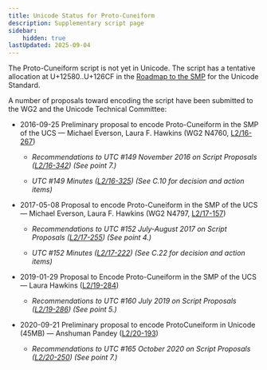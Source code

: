 ```yaml
---
title: Unicode Status for Proto-Cuneiform
description: Supplementary script page
sidebar:
    hidden: true
lastUpdated: 2025-09-04
---
```


The Proto-Cuneiform script is not yet in Unicode. The script has a tentative allocation at U+12580..U+126CF in the [Roadmap to the SMP](http://www.unicode.org/roadmaps/smp/) for the Unicode Standard.

[comment]: # (end of intro)

[comment]: # (start of blocks)



[comment]: # (end of blocks)

[comment]: # (start of chars)



[comment]: # (end of chars)

[comment]: # (start of rest)

A number of proposals toward encoding the script have been submitted to the WG2 and the Unicode Technical Committee:

- 2016-09-25 Preliminary proposal to encode Proto-Cuneiform in the SMP of the UCS — Michael Everson, Laura F. Hawkins (WG2 N4760, [L2/16-267](http://www.unicode.org/cgi-bin/GetMatchingDocs.pl?L2/16-267))

  - _Recommendations to UTC #149 November 2016 on Script Proposals ([L2/16-342](http://www.unicode.org/L2/L2016/16342-script-ad-hoc.pdf)) (See point 7.)_

  - _UTC #149 Minutes ([L2/16-325](http://www.unicode.org/L2/L2016/16325.htm)) (See C.10 for decision and action items)_

- 2017-05-08 Proposal to encode Proto-Cuneiform in the SMP of the UCS — Michael Everson, Laura F. Hawkins (WG2 N4797, [L2/17-157](http://www.unicode.org/cgi-bin/GetMatchingDocs.pl?L2/17-157))

  - _Recommendations to UTC #152 July-August 2017 on Script Proposals ([L2/17-255](http://www.unicode.org/L2/L2017/17255-script-ad-hoc.pdf)) (See point 4.)_

  - _UTC #152 Minutes ([L2/17-222](http://www.unicode.org/L2/L2017/17222.htm)) (See C.22 for decision and action items)_

- 2019-01-29 Proposal to Encode Proto-Cuneiform in the SMP of the UCS — Laura Hawkins ([L2/19-284](http://www.unicode.org/cgi-bin/GetMatchingDocs.pl?L2/19-284))

  - _Recommendations to UTC #160 July 2019 on Script Proposals ([L2/19-286](https://www.unicode.org/L2/L2019/19286-script-recs.pdf)) (See point 5.)_

- 2020-09-21 Preliminary proposal to encode ProtoCuneiform in Unicode (45MB) — Anshuman Pandey ([L2/20-193](http://www.unicode.org/cgi-bin/GetMatchingDocs.pl?L2/20-193))

  - _Recommendations to UTC #165 October 2020 on Script Proposals ([L2/20-250](http://www.unicode.org/L2/L2020/20250-script-adhoc-rept.pdf)) (See point 7.)_
